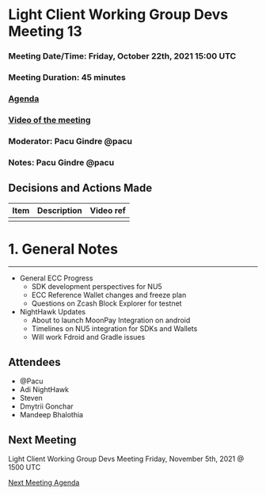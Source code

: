 # Light Client Working Group Devs Meeting 13
### Meeting Date/Time: Friday, October 22th, 2021 15:00 UTC
### Meeting Duration: 45 minutes
### [Agenda](https://github.com/zcash/lcwg/issues/26)
### [Video of the meeting](not-recorded)
### Moderator: Pacu Gindre @pacu
### Notes: Pacu Gindre @pacu

## Decisions and Actions Made
| Item | Description | Video ref |
| ------------- | ----------- | --------- |
| | ||

# 1. General Notes
-------------------------------------------
* General ECC Progress 
  - SDK development perspectives for NU5
  - ECC Reference Wallet changes and freeze plan
  - Questions on Zcash Block Explorer for testnet
* NightHawk Updates
  - About to launch MoonPay Integration on android
  - Timelines on NU5 integration for SDKs and Wallets
  - Will work Fdroid and Gradle issues


## Attendees
* @Pacu
* Adi NightHawk
* Steven 
* Dmytrii Gonchar
* Mandeep Bhalothia
## Next Meeting
Light Client Working Group Devs Meeting Friday, November 5th, 2021 @ 1500 UTC

[Next Meeting Agenda](https://github.com/zcash/lcwg/issues/27)
